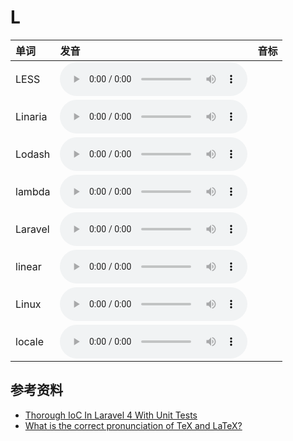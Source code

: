 
# L

| 单词  | 发音 | 音标 |
| :-- | :-- | :-- |
| LESS | <audio :src="$withBase('/audio/LESS.mp3')" controls="controls" controlslist="nodownload"></audio> |  |
| Linaria | <audio :src="$withBase('/audio/Linaria.mp3')" controls="controls" controlslist="nodownload"></audio> |  |
| Lodash | <audio :src="$withBase('/audio/Lodash.mp3')" controls="controls" controlslist="nodownload"></audio> |  |
| lambda | <audio :src="$withBase('/audio/lambda.mp3')" controls="controls" controlslist="nodownload"></audio> |  |
| Laravel | <audio :src="$withBase('/audio/Laravel.mp3')" controls="controls" controlslist="nodownload"></audio> |  |
| linear | <audio :src="$withBase('/audio/linear.mp3')" controls="controls" controlslist="nodownload"></audio> |  |
| Linux | <audio :src="$withBase('/audio/Linux.mp3')" controls="controls" controlslist="nodownload"></audio> |  |
| locale | <audio :src="$withBase('/audio/locale.mp3')" controls="controls" controlslist="nodownload"></audio> |  |

## 参考资料

- [Thorough IoC In Laravel 4 With Unit Tests](https://www.youtube.com/watch?v=F1VyHfoUuLU&feature=youtu.be)
- [What is the correct pronunciation of TeX and LaTeX?](https://tex.stackexchange.com/questions/17502/what-is-the-correct-pronunciation-of-tex-and-latex)
